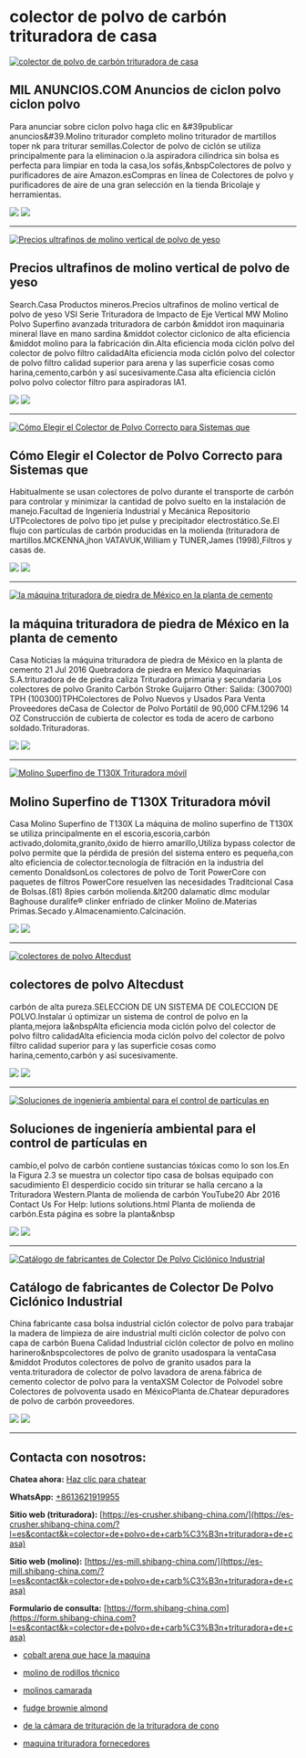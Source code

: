 # colector de polvo de carbón trituradora de casa

<a href="https://swt.shibang-china.com/?l=es&img&k=colector+de+polvo+de+carb%C3%B3n+trituradora+de+casa" target="_blank">![colector de polvo de carbón trituradora de casa](http://static.shibang-china.com/all-800x300/1430.jpg)</a>

## MIL ANUNCIOS.COM Anuncios de ciclon polvo ciclon polvo
Para anunciar sobre ciclon polvo haga clic en &#39publicar anuncios&#39.Molino triturador completo molino triturador de martillos toper nk para triturar semillas.Colector de polvo de ciclón se utiliza principalmente para la eliminacion o.la aspiradora cilíndrica sin bolsa es perfecta para limpiar en toda la casa,los sofás,&nbspColectores de polvo y purificadores de aire Amazon.esCompras en línea de Colectores de polvo y purificadores de aire de una gran selección en la tienda Bricolaje y herramientas.


<a href="https://whatsapp.shibangsoft.com/WhatsApp.php" target="_blank" title="WhatsApp">![](http://static.shibang-china.com/icon/whatsapp.png)</a> <a href="https://swt.shibang-china.com/?l=es&icon&k=colector+de+polvo+de+carb%C3%B3n+trituradora+de+casa" target="_blank">![](http://static.shibang-china.com/icon/chat-es.png)</a>

---

<a href="https://swt.shibang-china.com/?l=es&img&k=colector+de+polvo+de+carb%C3%B3n+trituradora+de+casa" target="_blank">![Precios ultrafinos de molino vertical de polvo de yeso](http://static.shibang-china.com/all-800x300/1387.jpg)</a>

## Precios ultrafinos de molino vertical de polvo de yeso
Search.Casa Productos mineros.Precios ultrafinos de molino vertical de polvo de yeso VSI Serie Trituradora de Impacto de Eje Vertical MW Molino Polvo Superfino avanzada trituradora de carbón &middot iron maquinaria mineral llave en mano sardina &middot colector ciclonico de alta eficiencia &middot molino para la fabricación din.Alta eficiencia moda ciclón polvo del colector de polvo filtro calidadAlta eficiencia moda ciclón polvo del colector de polvo filtro calidad superior para arena y las superficie cosas como harina,cemento,carbón y así sucesivamente.Casa alta eficiencia ciclón polvo polvo colector filtro para aspiradoras IA1.


<a href="https://whatsapp.shibangsoft.com/WhatsApp.php" target="_blank" title="WhatsApp">![](http://static.shibang-china.com/icon/whatsapp.png)</a> <a href="https://swt.shibang-china.com/?l=es&icon&k=colector+de+polvo+de+carb%C3%B3n+trituradora+de+casa" target="_blank">![](http://static.shibang-china.com/icon/chat-es.png)</a>

---

<a href="https://swt.shibang-china.com/?l=es&img&k=colector+de+polvo+de+carb%C3%B3n+trituradora+de+casa" target="_blank">![Cómo Elegir el Colector de Polvo Correcto para Sistemas que](http://static.shibang-china.com/all-800x300/621.jpg)</a>

## Cómo Elegir el Colector de Polvo Correcto para Sistemas que
Habitualmente se usan colectores de polvo durante el transporte de carbón para controlar y minimizar la cantidad de polvo suelto en la instalación de manejo.Facultad de Ingeniería Industrial y Mecánica Repositorio UTPcolectores de polvo tipo jet pulse y precipitador electrostático.Se.El flujo con partículas de carbón producidas en la molienda (trituradora de martillos.MCKENNA,jhon VATAVUK,William y TUNER,James (1998),Filtros y casas de.


<a href="https://whatsapp.shibangsoft.com/WhatsApp.php" target="_blank" title="WhatsApp">![](http://static.shibang-china.com/icon/whatsapp.png)</a> <a href="https://swt.shibang-china.com/?l=es&icon&k=colector+de+polvo+de+carb%C3%B3n+trituradora+de+casa" target="_blank">![](http://static.shibang-china.com/icon/chat-es.png)</a>

---

<a href="https://swt.shibang-china.com/?l=es&img&k=colector+de+polvo+de+carb%C3%B3n+trituradora+de+casa" target="_blank">![la máquina trituradora de piedra de México en la planta de cemento](http://static.shibang-china.com/all-800x300/1351.jpg)</a>

## la máquina trituradora de piedra de México en la planta de cemento
Casa Noticias la máquina trituradora de piedra de México en la planta de cemento 21 Jul 2016 Quebradora de piedra en Mexico Maquinarias S.A.trituradora de de piedra caliza Trituradora primaria y secundaria Los colectores de polvo Granito Carbón Stroke Guijarro Other: Salida: (300700) TPH (100300)TPHColectores de Polvo Nuevos y Usados Para Venta Proveedores deCasa de Colector de Polvo Portátil de 90,000 CFM.1296 14 OZ Construcción de cubierta de colector es toda de acero de carbono soldado.Trituradoras.


<a href="https://whatsapp.shibangsoft.com/WhatsApp.php" target="_blank" title="WhatsApp">![](http://static.shibang-china.com/icon/whatsapp.png)</a> <a href="https://swt.shibang-china.com/?l=es&icon&k=colector+de+polvo+de+carb%C3%B3n+trituradora+de+casa" target="_blank">![](http://static.shibang-china.com/icon/chat-es.png)</a>

---

<a href="https://swt.shibang-china.com/?l=es&img&k=colector+de+polvo+de+carb%C3%B3n+trituradora+de+casa" target="_blank">![Molino Superfino de T130X Trituradora móvil](http://static.shibang-china.com/all-800x300/385.jpg)</a>

## Molino Superfino de T130X Trituradora móvil
Casa Molino Superfino de T130X La máquina de molino superfino de T130X se utiliza principalmente en el escoria,escoria,carbón activado,dolomita,granito,óxido de hierro amarillo,Utiliza bypass colector de polvo permite que la pérdida de presión del sistema entero es pequeña,con alto eficiencia de colector.tecnología de filtración en la industria del cemento DonaldsonLos colectores de polvo de Torit PowerCore con paquetes de filtros PowerCore resuelven las necesidades Traditcional Casa de Bolsas.(81) 8pies carbón molienda.&lt200 dalamatic dlmc modular Baghouse duralife® clinker enfriado de clinker Molino de.Materias Primas.Secado y.Almacenamiento.Calcinación.


<a href="https://whatsapp.shibangsoft.com/WhatsApp.php" target="_blank" title="WhatsApp">![](http://static.shibang-china.com/icon/whatsapp.png)</a> <a href="https://swt.shibang-china.com/?l=es&icon&k=colector+de+polvo+de+carb%C3%B3n+trituradora+de+casa" target="_blank">![](http://static.shibang-china.com/icon/chat-es.png)</a>

---

<a href="https://swt.shibang-china.com/?l=es&img&k=colector+de+polvo+de+carb%C3%B3n+trituradora+de+casa" target="_blank">![colectores de polvo Altecdust](http://static.shibang-china.com/all-800x300/186.jpg)</a>

## colectores de polvo Altecdust
carbón de alta pureza.SELECCION DE UN SISTEMA DE COLECCION DE POLVO.Instalar ú optimizar un sistema de control de polvo en la planta,mejora la&nbspAlta eficiencia moda ciclón polvo del colector de polvo filtro calidadAlta eficiencia moda ciclón polvo del colector de polvo filtro calidad superior para y las superficie cosas como harina,cemento,carbón y así sucesivamente.


<a href="https://whatsapp.shibangsoft.com/WhatsApp.php" target="_blank" title="WhatsApp">![](http://static.shibang-china.com/icon/whatsapp.png)</a> <a href="https://swt.shibang-china.com/?l=es&icon&k=colector+de+polvo+de+carb%C3%B3n+trituradora+de+casa" target="_blank">![](http://static.shibang-china.com/icon/chat-es.png)</a>

---

<a href="https://swt.shibang-china.com/?l=es&img&k=colector+de+polvo+de+carb%C3%B3n+trituradora+de+casa" target="_blank">![Soluciones de ingeniería ambiental para el control de partículas en](http://static.shibang-china.com/all-800x300/91.jpg)</a>

## Soluciones de ingeniería ambiental para el control de partículas en
cambio,el polvo de carbón contiene sustancias tóxicas como lo son los.En la Figura 2.3 se muestra un colector tipo casa de bolsas equipado con sacudimiento El desperdicio cocido sin triturar se halla cercano a la Trituradora Western.Planta de molienda de carbón YouTube20 Abr 2016 Contact Us For Help: lutions solutions.html Planta de molienda de carbón.Esta página es sobre la planta&nbsp


<a href="https://whatsapp.shibangsoft.com/WhatsApp.php" target="_blank" title="WhatsApp">![](http://static.shibang-china.com/icon/whatsapp.png)</a> <a href="https://swt.shibang-china.com/?l=es&icon&k=colector+de+polvo+de+carb%C3%B3n+trituradora+de+casa" target="_blank">![](http://static.shibang-china.com/icon/chat-es.png)</a>

---

<a href="https://swt.shibang-china.com/?l=es&img&k=colector+de+polvo+de+carb%C3%B3n+trituradora+de+casa" target="_blank">![Catálogo de fabricantes de Colector De Polvo Ciclónico Industrial](http://static.shibang-china.com/all-800x300/397.jpg)</a>

## Catálogo de fabricantes de Colector De Polvo Ciclónico Industrial
China fabricante casa bolsa industrial ciclón colector de polvo para trabajar la madera de limpieza de aire industrial multi ciclón colector de polvo con capa de carbón Buena Calidad Industrial ciclón colector de polvo en molino harinero&nbspcolectores de polvo de granito usados ​​para la ventaCasa &middot Produtos colectores de polvo de granito usados ​​para la venta.trituradora de colector de polvo lavadora de arena.fábrica de cemento colector de polvo para la ventaXSM Colector de Polvodel sobre Colectores de polvoventa usado en MéxicoPlanta de.Chatear depuradores de polvo de carbón proveedores.


<a href="https://whatsapp.shibangsoft.com/WhatsApp.php" target="_blank" title="WhatsApp">![](http://static.shibang-china.com/icon/whatsapp.png)</a> <a href="https://swt.shibang-china.com/?l=es&icon&k=colector+de+polvo+de+carb%C3%B3n+trituradora+de+casa" target="_blank">![](http://static.shibang-china.com/icon/chat-es.png)</a>

---
## Contacta con nosotros:

**Chatea ahora:** [Haz clic para chatear](https://swt.shibang-china.com?l=es&contact&k=colector+de+polvo+de+carb%C3%B3n+trituradora+de+casa)

**WhatsApp:**  [+8613621919955](https://whatsapp.shibangsoft.com/WhatsApp.php)

**Sitio web (trituradora):** [https://es-crusher.shibang-china.com/](https://es-crusher.shibang-china.com/?l=es&contact&k=colector+de+polvo+de+carb%C3%B3n+trituradora+de+casa)

**Sitio web (molino):** [https://es-mill.shibang-china.com/](https://es-mill.shibang-china.com/?l=es&contact&k=colector+de+polvo+de+carb%C3%B3n+trituradora+de+casa)

**Formulario de consulta:** [https://form.shibang-china.com](https://form.shibang-china.com?l=es&contact&k=colector+de+polvo+de+carb%C3%B3n+trituradora+de+casa)

* [cobalt arena que hace la maquina](../84/cobalt%20arena%20que%20hace%20la%20maquina.md)

* [molino de rodillos tñcnico](../92/molino%20de%20rodillos%20t%C3%B1cnico.md)

* [molinos camarada](../88/molinos%20camarada.md)

* [fudge brownie almond](../92/fudge%20brownie%20almond.md)

* [de la cámara de trituración de la trituradora de cono](../90/de%20la%20c%C3%A1mara%20de%20trituraci%C3%B3n%20de%20la%20trituradora%20de%20cono.md)

* [maquina trituradora fornecedores](../81/maquina%20trituradora%20fornecedores.md)